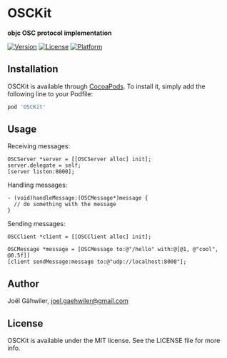 # OSCKit

**objc OSC protocol implementation**

[![Version](https://img.shields.io/cocoapods/v/OSCKit.svg?style=flat)](http://cocoadocs.org/docsets/OSCKit)
[![License](https://img.shields.io/cocoapods/l/OSCKit.svg?style=flat)](http://cocoadocs.org/docsets/OSCKit)
[![Platform](https://img.shields.io/cocoapods/p/OSCKit.svg?style=flat)](http://cocoadocs.org/docsets/OSCKit)

## Installation

OSCKit is available through [CocoaPods](http://cocoapods.org). To install it, simply add the following line to your Podfile:

```ruby
pod 'OSCKit'
```
    
## Usage

Receiving messages:

```objc
OSCServer *server = [[OSCServer alloc] init];
server.delegate = self;
[server listen:8000];
```

Handling messages:

```objc
- (void)handleMessage:(OSCMessage*)message {
  // do something with the message
}
```

Sending messages:

```objc
OSCClient *client = [[OSCClient alloc] init];

OSCMessage *message = [OSCMessage to:@"/hello" with:@[@1, @"cool", @0.5f]]
[client sendMessage:message to:@"udp://localhost:8000"];
```

## Author

Joël Gähwiler, joel.gaehwiler@gmail.com

## License

OSCKit is available under the MIT license. See the LICENSE file for more info.
